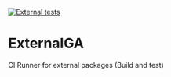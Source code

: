[![External tests](https://github.com/eonist/ExternalGA/actions/workflows/External_tests.yml/badge.svg)](https://github.com/eonist/ExternalGA/actions/workflows/External_tests.yml)

# ExternalGA
CI Runner for external packages (Build and test)
